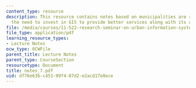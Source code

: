 ```yaml
---
content_type: resource
description: This resource contains notes based on municipalities are recognizing
  the need to invest in GIS to provide better services along with its advantages.
file: /media/courses/11-522-research-seminar-on-urban-information-systems-fall-2005/df76e63bc45109f487d2e2acd17e8ece_notes_7.pdf
file_type: application/pdf
learning_resource_types:
- Lecture Notes
ocw_type: OCWFile
parent_title: Lecture Notes
parent_type: CourseSection
resourcetype: Document
title: notes_7.pdf
uid: df76e63b-c451-09f4-87d2-e2acd17e8ece
---
```

